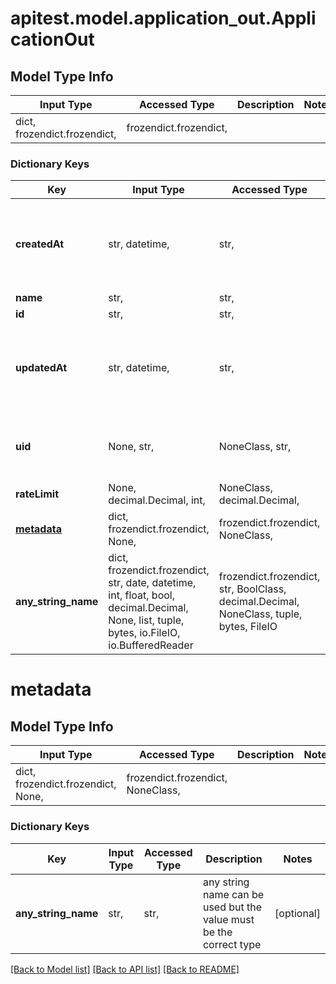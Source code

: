 # apitest.model.application_out.ApplicationOut

## Model Type Info
Input Type | Accessed Type | Description | Notes
------------ | ------------- | ------------- | -------------
dict, frozendict.frozendict,  | frozendict.frozendict,  |  | 

### Dictionary Keys
Key | Input Type | Accessed Type | Description | Notes
------------ | ------------- | ------------- | ------------- | -------------
**createdAt** | str, datetime,  | str,  |  | value must conform to RFC-3339 date-time
**name** | str,  | str,  |  | 
**id** | str,  | str,  |  | 
**updatedAt** | str, datetime,  | str,  |  | value must conform to RFC-3339 date-time
**uid** | None, str,  | NoneClass, str,  | Optional unique identifier for the application | [optional] 
**rateLimit** | None, decimal.Decimal, int,  | NoneClass, decimal.Decimal,  |  | [optional] 
**[metadata](#metadata)** | dict, frozendict.frozendict, None,  | frozendict.frozendict, NoneClass,  |  | [optional] 
**any_string_name** | dict, frozendict.frozendict, str, date, datetime, int, float, bool, decimal.Decimal, None, list, tuple, bytes, io.FileIO, io.BufferedReader | frozendict.frozendict, str, BoolClass, decimal.Decimal, NoneClass, tuple, bytes, FileIO | any string name can be used but the value must be the correct type | [optional]

# metadata

## Model Type Info
Input Type | Accessed Type | Description | Notes
------------ | ------------- | ------------- | -------------
dict, frozendict.frozendict, None,  | frozendict.frozendict, NoneClass,  |  | 

### Dictionary Keys
Key | Input Type | Accessed Type | Description | Notes
------------ | ------------- | ------------- | ------------- | -------------
**any_string_name** | str,  | str,  | any string name can be used but the value must be the correct type | [optional] 

[[Back to Model list]](../../README.md#documentation-for-models) [[Back to API list]](../../README.md#documentation-for-api-endpoints) [[Back to README]](../../README.md)

